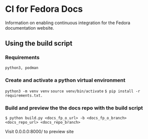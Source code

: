 # CI for Fedora Docs
Information on enabling continuous integration for the Fedora documentation website.

## Using the build script
### Requirements
`python3, podman`

### Create and activate a python virtual environment
`python3 -m venv venv`
`source venv/bin/activate`
`$ pip install -r requirements.txt.`

### Build and preview the the docs repo with the build script
`$ python build.py <docs_fp_o_url> -b <docs_fp_o_branch> <docs_repo_url> <docs_repo_branch>`

Visit 0.0.0.0:8000/ to preview site
